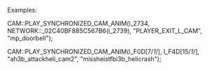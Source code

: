Examples:

CAM::PLAY_SYNCHRONIZED_CAM_ANIM(l_2734, NETWORK::_02C40BF885C567B6(l_2739), "PLAYER_EXIT_L_CAM", "mp_doorbell");

CAM::PLAY_SYNCHRONIZED_CAM_ANIM(l_F0D[7/*1*/], l_F4D[15/*1*/], "ah3b_attackheli_cam2", "missheistfbi3b_helicrash");